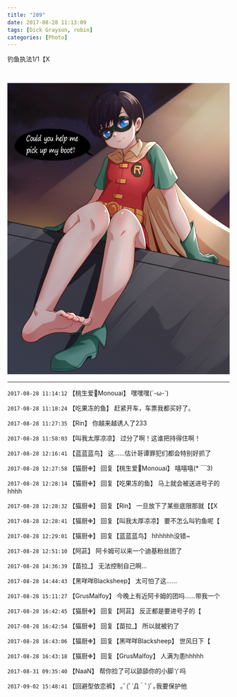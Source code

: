 ```yaml
---
title: "289"
date: 2017-08-28 11:13:09
tags: [Dick Grayson, robin]
categories: [Photo]
---
```


<p>钓鱼执法1/1【X</p> 
<p><br /></p>

![](https://raw.githubusercontent.com/alicewish/meowchain247/master/img_cVZNdzJtQk9JV2RzWUtzZEtrMUU4bXk1K21VRmZUdUtrKzg1SzZGOC9zY0RoN1BiZmNwTFhBPT0.jpg)

---

`2017-08-28 11:14:12` 【桃生爱🍑Monouai】 嘿嘿嘿(´-ω-`)

`2017-08-28 11:18:24` 【吃果冻的鱼】 赶紧开车，车票我都买好了。

`2017-08-28 11:27:35` 【Rin】 你越来越诱人了233

`2017-08-28 11:58:03` 【叫我太厚凉凉】 过分了啊！这谁把持得住啊！

`2017-08-28 12:16:41` 【蓝蓝蓝鸟】 这……估计哥谭罪犯们都会特别好抓了

`2017-08-28 12:27:58` 【猫厨✙】 回复【桃生爱🍑Monouai】 嘻嘻嘻(* ￣3)

`2017-08-28 12:28:14` 【猫厨✙】 回复【吃果冻的鱼】 马上就会被送进号子的hhhh

`2017-08-28 12:28:32` 【猫厨✙】 回复【Rin】 一旦放下了某些底限那就【【X

`2017-08-28 12:28:41` 【猫厨✙】 回复【叫我太厚凉凉】 要不怎么叫钓鱼呢【

`2017-08-28 12:29:01` 【猫厨✙】 回复【蓝蓝蓝鸟】 hhhhhh没错~

`2017-08-28 12:51:10` 【阿茈】 阿卡姆可以来一个迪基粉丝团了

`2017-08-28 14:36:39` 【苗拉\_】 无法控制自己啊…

`2017-08-28 14:44:43` 【黑咩咩Blacksheep】 太可怕了这……

`2017-08-28 15:11:27` 【GrusMalfoy】 今晚上有近阿卡姆的团吗……带我一个

`2017-08-28 16:42:45` 【猫厨✙】 回复【阿茈】 反正都是要进号子的【

`2017-08-28 16:42:54` 【猫厨✙】 回复【苗拉\_】 所以就被钓了

`2017-08-28 16:43:06` 【猫厨✙】 回复【黑咩咩Blacksheep】 世风日下【

`2017-08-28 16:43:18` 【猫厨✙】 回复【GrusMalfoy】 人满为患hhhhh

`2017-08-31 09:35:40` 【NaaN】 帮你捡了可以舔舔你的小脚丫吗

`2017-09-02 15:48:41` 【回避型依恋裤】 ｡ﾟ(ﾟ´Д｀ﾟ)ﾟ｡我要保护他
